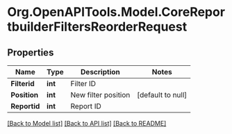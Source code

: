 # Org.OpenAPITools.Model.CoreReportbuilderFiltersReorderRequest

## Properties

Name | Type | Description | Notes
------------ | ------------- | ------------- | -------------
**Filterid** | **int** | Filter ID | 
**Position** | **int** | New filter position | [default to null]
**Reportid** | **int** | Report ID | 

[[Back to Model list]](../README.md#documentation-for-models) [[Back to API list]](../README.md#documentation-for-api-endpoints) [[Back to README]](../README.md)

